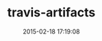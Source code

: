 ---
layout: post
title:  "travis-artifacts"
repo:   "travis-ci/travis-artifacts"
date:   2015-02-18 17:19:08
gemurl: https://github.com/travis-ci/travis-artifacts
---